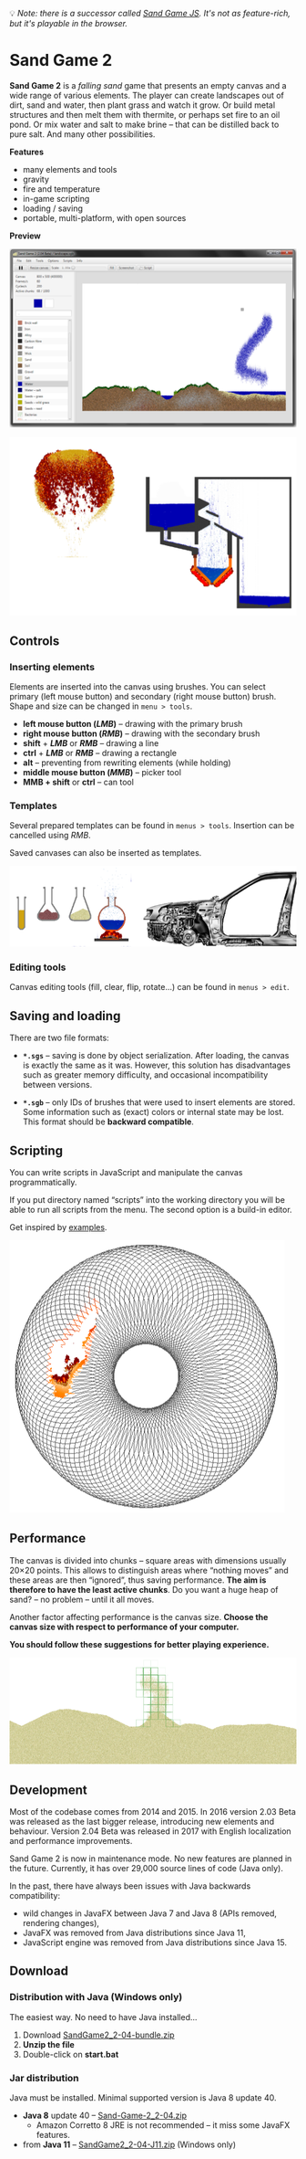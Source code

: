 
[prev-ui]: .github/preview-ui.png
[prev-creations]: .github/preview-creations.png
[prev-scripting]: .github/preview-scripting.png
[prev-templates]: .github/preview-templates.png
[prev-chunks]: .github/preview-chunks.png
[scripts]: /scripts
[sand-game-js]: https://github.com/Hartrik/sand-game-js

:bulb: *Note: there is a successor called [Sand Game JS][sand-game-js]. It's not as feature-rich, but it's playable in the browser.*

# Sand Game 2
**Sand Game 2** is a *falling sand* game that presents an empty canvas and a wide range of various elements.
The player can create landscapes out of dirt, sand and water, then plant grass and watch it grow.
Or build metal structures and then melt them with thermite, or perhaps set fire to an oil pond.
Or mix water and salt to make brine – that can be distilled back to pure salt.
And many other possibilities.

**Features**
- many elements and tools
- gravity
- fire and temperature
- in-game scripting
- loading / saving
- portable, multi-platform, with open sources

**Preview**

![Preview - GUI][prev-ui]

![Preview - creations][prev-creations]

## Controls

### Inserting elements

Elements are inserted into the canvas using brushes. You can select primary
(left mouse button) and secondary (right mouse button) brush.
Shape and size can be changed in `menu > tools`.

- **left mouse button (*LMB*)** – drawing with the primary brush
- **right mouse button (*RMB*)** – drawing with the secondary brush
- **shift** + ***LMB*** or ***RMB*** – drawing a line
- **ctrl** + ***LMB*** or ***RMB*** – drawing a rectangle
- **alt** – preventing from rewriting elements (while holding)
- **middle mouse button (*MMB*)** – picker tool
- **MMB + shift** or **ctrl** – can tool

### Templates

Several prepared templates can be found in `menus > tools`.
Insertion can be cancelled using *RMB*.

Saved canvases can also be inserted as templates.

![Preview - templates][prev-templates]

### Editing tools

Canvas editing tools (fill, clear, flip, rotate...) can be found in `menus > edit`.


## Saving and loading

There are two file formats:

- **`*.sgs`** – saving is done by object serialization.
  After loading, the canvas is exactly the same as it was.
  However, this solution has disadvantages such as greater memory difficulty,
  and occasional incompatibility between versions.

- **`*.sgb`** – only IDs of brushes that were used to insert elements are stored.
  Some information such as (exact) colors or internal state may be lost.
  This format should be **backward compatible**.


## Scripting

You can write scripts in JavaScript and manipulate the canvas programmatically.

If you put directory named “scripts” into the working directory you will be able
to run all scripts from the menu. The second option is a build-in editor.

Get inspired by [examples][scripts].

![Preview - scripting][prev-scripting]


## Performance

The canvas is divided into chunks – square areas with dimensions usually 20×20 points.
This allows to distinguish areas where “nothing moves” and these areas are then
“ignored”, thus saving performance. **The aim is therefore to have the least active chunks**.
Do you want a huge heap of sand? – no problem – until it all moves.

Another factor affecting performance is the canvas size.
**Choose the canvas size with respect to performance of your computer.**

**You should follow these suggestions for better playing experience.**

![Preview - chunks][prev-chunks]


## Development
Most of the codebase comes from 2014 and 2015.
In 2016 version 2.03 Beta was released as the last bigger release, introducing new elements and behaviour.
Version 2.04 Beta was released in 2017 with English localization and performance improvements.

Sand Game 2 is now in maintenance mode. No new features are planned in the future.
Currently, it has over 29,000 source lines of code (Java only).

In the past, there have always been issues with Java backwards compatibility:
* wild changes in JavaFX between Java 7 and Java 8 (APIs removed, rendering changes),
* JavaFX was removed from Java distributions since Java 11,
* JavaScript engine was removed from Java distributions since Java 15.


## Download
### Distribution with Java (Windows only)
The easiest way. No need to have Java installed...

1) Download [SandGame2_2-04-bundle.zip](https://github.com/Hartrik/Sand-Game-2/releases/download/2.04-J11-hotfix/SandGame2_2-04-bundle.zip)
2) **Unzip the file**
3) Double-click on **start.bat**

### Jar distribution
Java must be installed. Minimal supported version is Java 8 update 40.

* **Java 8** update 40 – [Sand-Game-2_2-04.zip](https://github.com/Hartrik/Sand-Game-2/releases/download/2.04/Sand-Game-2_2-04.zip)
  * Amazon Corretto 8 JRE is not recommended – it miss some JavaFX features.
* from **Java 11** – [SandGame2_2-04-J11.zip](https://github.com/Hartrik/Sand-Game-2/releases/download/2.04-J11-hotfix/SandGame2_2-04-J11.zip) (Windows only)
